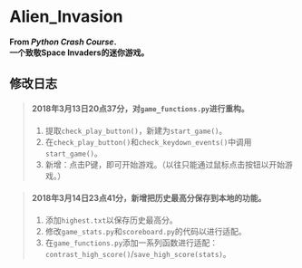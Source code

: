 # Alien_Invasion
**From *Python Crash Course*.**  
**一个致敬Space Invaders的迷你游戏。**  

## 修改日志
>#### 2018年3月13日20点37分，对`game_functions.py`进行重构。
>1. 提取`check_play_button()`，新建为`start_game()`。
>2. 在`check_play_button()`和`check_keydown_events()`中调用`start_game()`。
>3. 新增：点击P键，即可开始游戏。（以往只能通过鼠标点击按钮以开始游戏。）

>#### 2018年3月14日23点41分，新增把历史最高分保存到本地的功能。
>1. 添加`highest.txt`以保存历史最高分。
>2. 修改`game_stats.py`和`scoreboard.py`的代码以进行适配。
>3. 在`game_functions.py`添加一系列函数进行适配：`contrast_high_score()`/`save_high_score(stats)`。

